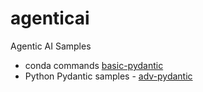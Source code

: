# agenticai
Agentic AI Samples
- conda commands [basic-pydantic](https://github.com/anvvsharma/agenticai/blob/main/basic-pydantic/README.md)
- Python Pydantic samples - [adv-pydantic](https://github.com/anvvsharma/agenticai/blob/main/adv-pydantic/README.md)
